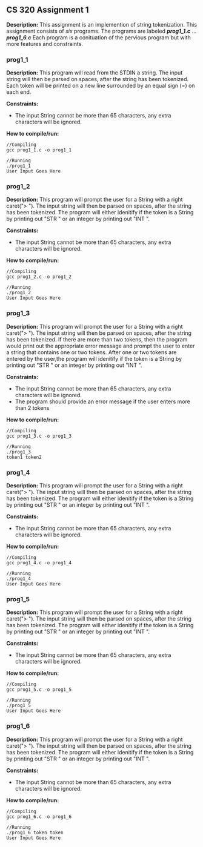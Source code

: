 ## CS 320 Assignment 1 
**Description:** 
This assignment is an implemention of string tokenization. This assignment consists of _six_ programs. The programs are labeled ***prog1_1.c*** ... ***prog1_6.c*** Each program is a conituation of the pervious program but with more features and constraints.
### prog1\_1
**Description:** 
This program will read from the STDIN a string. The input string will then be parsed on spaces, after the string has been tokenized. Each token will be printed on a new line surrounded by an equal sign (=) on each end.

**Constraints:**
* The input String cannot be more than 65 characters, any extra characters will be ignored.

**How to compile/run:**
```
//Compiling
gcc prog1_1.c -o prog1_1

//Running
./prog1_1
User Input Goes Here

``` 

### prog1\_2
**Description:**
This program will prompt the user for a String with a right caret("> "). The input string will then be parsed on spaces, after the string has been tokenized. The program will either idenitify if the token is a String by printing out "STR " or an integer by printing out "INT ".
 
**Constraints:**
* The input String cannot be more than 65 characters, any extra characters will be ignored.

**How to compile/run:**
```
//Compiling
gcc prog1_2.c -o prog1_2

//Running
./prog1_2
User Input Goes Here

```

### prog1\_3
**Description:**
This program will prompt the user for a String with a right caret("> "). The input string will then be parsed on spaces, after the string has been tokenized. If there are more than two tokens, then the program would print out the appropriate error message and prompt the user to enter a string that contains one or two tokens. After one or two tokens are entered by the user,the program will  idenitify if the token is a String by printing out "STR " or an integer by printing out "INT ".
 
**Constraints:**
* The input String cannot be more than 65 characters, any extra characters will be ignored.
* The program should provide an error message if the user enters more than 2 tokens 

**How to compile/run:**
```
//Compiling
gcc prog1_3.c -o prog1_3

//Running
./prog1_3 
token1 token2 

```
### prog1\_4
**Description:**
This program will prompt the user for a String with a right caret("> "). The input string will then be parsed on spaces, after the string has been tokenized. The program will either idenitify if the token is a String by printing out "STR " or an integer by printing out "INT ".
 
**Constraints:**
* The input String cannot be more than 65 characters, any extra characters will be ignored.

**How to compile/run:**
```
//Compiling
gcc prog1_4.c -o prog1_4

//Running
./prog1_4
User Input Goes Here

```

### prog1\_5
**Description:**
This program will prompt the user for a String with a right caret("> "). The input string will then be parsed on spaces, after the string has been tokenized. The program will either idenitify if the token is a String by printing out "STR " or an integer by printing out "INT ".
 
**Constraints:**
* The input String cannot be more than 65 characters, any extra characters will be ignored.

**How to compile/run:**
```
//Compiling
gcc prog1_5.c -o prog1_5

//Running
./prog1_5
User Input Goes Here

```
### prog1\_6
**Description:**
This program will prompt the user for a String with a right caret("> "). The input string will then be parsed on spaces, after the string has been tokenized. The program will either idenitify if the token is a String by printing out "STR " or an integer by printing out "INT ".
 
**Constraints:**
* The input String cannot be more than 65 characters, any extra characters will be ignored.

**How to compile/run:**
```
//Compiling
gcc prog1_6.c -o prog1_6

//Running
./prog1_6 token token
User Input Goes Here

```

